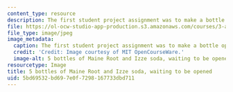 ```yaml
---
content_type: resource
description: The first student project assignment was to make a bottle opener.
file: https://ol-ocw-studio-app-production.s3.amazonaws.com/courses/3-a04-modern-blacksmithing-and-physical-metallurgy-fall-2008/5bd69532bd697e0f7298167733dbd711_048.jpg
file_type: image/jpeg
image_metadata:
  caption: The first student project assignment was to make a bottle opener.
  credit: 'Credit: Image courtesy of MIT OpenCourseWare.'
  image-alt: 5 bottles of Maine Root and Izze soda, waiting to be opened.
resourcetype: Image
title: 5 bottles of Maine Root and Izze soda, waiting to be opened
uid: 5bd69532-bd69-7e0f-7298-167733dbd711
---
```

